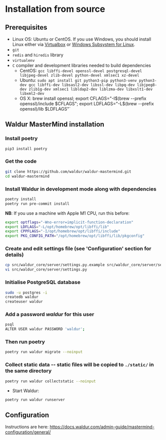 # Installation from source

## Prerequisites

- Linux OS: Ubuntu or CentOS. If you use Windows, you should
    install Linux either via
    [Virtualbox](https://www.freecodecamp.org/news/how-to-install-ubuntu-with-oracle-virtualbox/)
    or [Windows Subsystem for Linux](https://docs.microsoft.com/en-us/windows/wsl/install).
- `git`
- `redis` and `hiredis` library
- `virtualenv`
- `C` compiler and development libraries needed to build dependencies
  - CentOS:
    `gcc libffi-devel openssl-devel postgresql-devel libjpeg-devel zlib-devel python-devel xmlsec1 xz-devel`
  - Ubuntu:
    `sudo apt install git python3-pip python3-venv python3-dev gcc libffi-dev libsasl2-dev libssl-dev libpq-dev libjpeg8-dev zlib1g-dev xmlsec1 libldap2-dev liblzma-dev libxslt1-dev libxml2-dev`
  - OS X:
    brew install openssl; export CFLAGS="-I$(brew --prefix openssl)/include $CFLAGS"; export LDFLAGS="-L$(brew --prefix openssl)/lib $LDFLAGS"`

## Waldur MasterMind installation

### Install poetry

``` bash
pip3 install poetry
```

### Get the code

``` bash
git clone https://github.com/waldur/waldur-mastermind.git
cd waldur-mastermind
```

### Install Waldur in development mode along with dependencies

``` bash
poetry install
poetry run pre-commit install
```

**NB**: If you use a machine with Apple M1 CPU, run this before:

``` bash
export optflags="-Wno-error=implicit-function-declaration"
export LDFLAGS="-L/opt/homebrew/opt/libffi/lib"
export CPPFLAGS="-I/opt/homebrew/opt/libffi/include"
export PKG_CONFIG_PATH="/opt/homebrew/opt/libffi/lib/pkgconfig"
```

### Create and edit settings file (see 'Configuration' section for details)

``` bash
cp src/waldur_core/server/settings.py.example src/waldur_core/server/settings.py
vi src/waldur_core/server/settings.py
```

### Initialise PostgreSQL database

``` bash
sudo -u postgres -i
createdb waldur
createuser waldur
```

### Add a password *waldur* for this user

``` bash
psql
ALTER USER waldur PASSWORD 'waldur';
```

### Then run poetry

``` bash
poetry run waldur migrate --noinput
```

### Collect static data \-- static files will be copied to `./static/` in the same directory

``` bash
poetry run waldur collectstatic --noinput
```

- Start Waldur:

``` bash
poetry run waldur runserver
```

## Configuration

Instructions are here: <https://docs.waldur.com/admin-guide/mastermind-configuration/general/>
